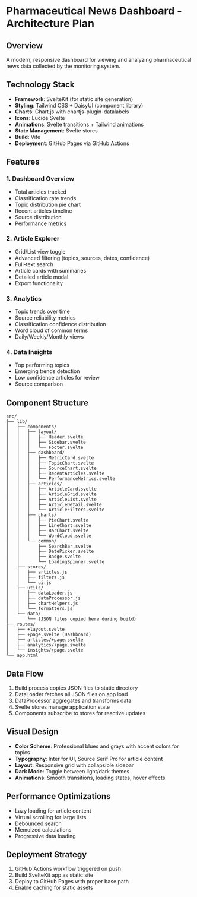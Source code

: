 # Pharmaceutical News Dashboard - Architecture Plan

## Overview
A modern, responsive dashboard for viewing and analyzing pharmaceutical news data collected by the monitoring system.

## Technology Stack
- **Framework**: SvelteKit (for static site generation)
- **Styling**: Tailwind CSS + DaisyUI (component library)
- **Charts**: Chart.js with chartjs-plugin-datalabels
- **Icons**: Lucide Svelte
- **Animations**: Svelte transitions + Tailwind animations
- **State Management**: Svelte stores
- **Build**: Vite
- **Deployment**: GitHub Pages via GitHub Actions

## Features

### 1. Dashboard Overview
- Total articles tracked
- Classification rate trends
- Topic distribution pie chart
- Recent articles timeline
- Source distribution
- Performance metrics

### 2. Article Explorer
- Grid/List view toggle
- Advanced filtering (topics, sources, dates, confidence)
- Full-text search
- Article cards with summaries
- Detailed article modal
- Export functionality

### 3. Analytics
- Topic trends over time
- Source reliability metrics
- Classification confidence distribution
- Word cloud of common terms
- Daily/Weekly/Monthly views

### 4. Data Insights
- Top performing topics
- Emerging trends detection
- Low confidence articles for review
- Source comparison

## Component Structure

```
src/
├── lib/
│   ├── components/
│   │   ├── layout/
│   │   │   ├── Header.svelte
│   │   │   ├── Sidebar.svelte
│   │   │   └── Footer.svelte
│   │   ├── dashboard/
│   │   │   ├── MetricCard.svelte
│   │   │   ├── TopicChart.svelte
│   │   │   ├── SourceChart.svelte
│   │   │   ├── RecentArticles.svelte
│   │   │   └── PerformanceMetrics.svelte
│   │   ├── articles/
│   │   │   ├── ArticleCard.svelte
│   │   │   ├── ArticleGrid.svelte
│   │   │   ├── ArticleList.svelte
│   │   │   ├── ArticleDetail.svelte
│   │   │   └── ArticleFilters.svelte
│   │   ├── charts/
│   │   │   ├── PieChart.svelte
│   │   │   ├── LineChart.svelte
│   │   │   ├── BarChart.svelte
│   │   │   └── WordCloud.svelte
│   │   └── common/
│   │       ├── SearchBar.svelte
│   │       ├── DatePicker.svelte
│   │       ├── Badge.svelte
│   │       └── LoadingSpinner.svelte
│   ├── stores/
│   │   ├── articles.js
│   │   ├── filters.js
│   │   └── ui.js
│   ├── utils/
│   │   ├── dataLoader.js
│   │   ├── dataProcessor.js
│   │   ├── chartHelpers.js
│   │   └── formatters.js
│   └── data/
│       └── (JSON files copied here during build)
├── routes/
│   ├── +layout.svelte
│   ├── +page.svelte (Dashboard)
│   ├── articles/+page.svelte
│   ├── analytics/+page.svelte
│   └── insights/+page.svelte
└── app.html
```

## Data Flow
1. Build process copies JSON files to static directory
2. DataLoader fetches all JSON files on app load
3. DataProcessor aggregates and transforms data
4. Svelte stores manage application state
5. Components subscribe to stores for reactive updates

## Visual Design
- **Color Scheme**: Professional blues and grays with accent colors for topics
- **Typography**: Inter for UI, Source Serif Pro for article content
- **Layout**: Responsive grid with collapsible sidebar
- **Dark Mode**: Toggle between light/dark themes
- **Animations**: Smooth transitions, loading states, hover effects

## Performance Optimizations
- Lazy loading for article content
- Virtual scrolling for large lists
- Debounced search
- Memoized calculations
- Progressive data loading

## Deployment Strategy
1. GitHub Actions workflow triggered on push
2. Build SvelteKit app as static site
3. Deploy to GitHub Pages with proper base path
4. Enable caching for static assets